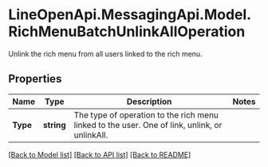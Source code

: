 # LineOpenApi.MessagingApi.Model.RichMenuBatchUnlinkAllOperation
Unlink the rich menu from all users linked to the rich menu.

## Properties

Name | Type | Description | Notes
------------ | ------------- | ------------- | -------------
**Type** | **string** | The type of operation to the rich menu linked to the user. One of link, unlink, or unlinkAll. | 

[[Back to Model list]](../README.md#documentation-for-models) [[Back to API list]](../README.md#documentation-for-api-endpoints) [[Back to README]](../README.md)

